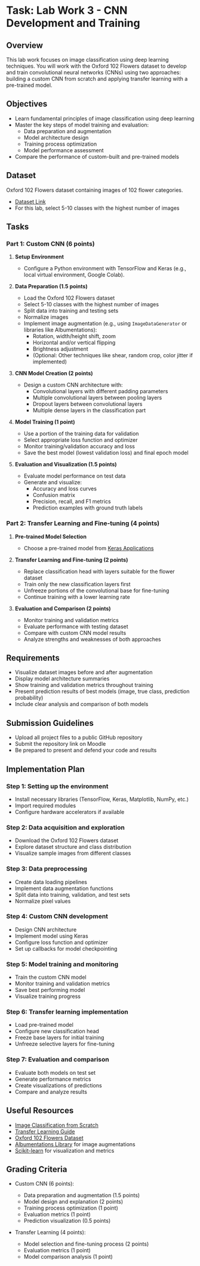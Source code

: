 # Task: Lab Work 3 - CNN Development and Training

## Overview
This lab work focuses on image classification using deep learning techniques. You will work with the Oxford 102 Flowers dataset to develop and train convolutional neural networks (CNNs) using two approaches: building a custom CNN from scratch and applying transfer learning with a pre-trained model.

## Objectives
- Learn fundamental principles of image classification using deep learning
- Master the key steps of model training and evaluation:
  - Data preparation and augmentation
  - Model architecture design
  - Training process optimization
  - Model performance assessment
- Compare the performance of custom-built and pre-trained models

## Dataset
Oxford 102 Flowers dataset containing images of 102 flower categories.
- [Dataset Link](https://www.robots.ox.ac.uk/~vgg/data/flowers/102/)
- For this lab, select 5-10 classes with the highest number of images

## Tasks

### Part 1: Custom CNN (6 points)

1. **Setup Environment**
   - Configure a Python environment with TensorFlow and Keras (e.g., local virtual environment, Google Colab).

2. **Data Preparation (1.5 points)**
   - Load the Oxford 102 Flowers dataset
   - Select 5-10 classes with the highest number of images
   - Split data into training and testing sets
   - Normalize images
   - Implement image augmentation (e.g., using `ImageDataGenerator` or libraries like Albumentations):
     - Rotation, width/height shift, zoom
     - Horizontal and/or vertical flipping
     - Brightness adjustment
     - (Optional: Other techniques like shear, random crop, color jitter if implemented)

3. **CNN Model Creation (2 points)**
   - Design a custom CNN architecture with:
     - Convolutional layers with different padding parameters
     - Multiple convolutional layers between pooling layers
     - Dropout layers between convolutional layers
     - Multiple dense layers in the classification part

4. **Model Training (1 point)**
   - Use a portion of the training data for validation
   - Select appropriate loss function and optimizer
   - Monitor training/validation accuracy and loss
   - Save the best model (lowest validation loss) and final epoch model

5. **Evaluation and Visualization (1.5 points)**
   - Evaluate model performance on test data
   - Generate and visualize:
     - Accuracy and loss curves
     - Confusion matrix
     - Precision, recall, and F1 metrics
     - Prediction examples with ground truth labels

### Part 2: Transfer Learning and Fine-tuning (4 points)

1. **Pre-trained Model Selection**
   - Choose a pre-trained model from [Keras Applications](https://keras.io/api/applications/)

2. **Transfer Learning and Fine-tuning (2 points)**
   - Replace classification head with layers suitable for the flower dataset
   - Train only the new classification layers first
   - Unfreeze portions of the convolutional base for fine-tuning
   - Continue training with a lower learning rate

3. **Evaluation and Comparison (2 points)**
   - Monitor training and validation metrics
   - Evaluate performance with testing dataset
   - Compare with custom CNN model results
   - Analyze strengths and weaknesses of both approaches

## Requirements
- Visualize dataset images before and after augmentation
- Display model architecture summaries
- Show training and validation metrics throughout training
- Present prediction results of best models (image, true class, prediction probability)
- Include clear analysis and comparison of both models

## Submission Guidelines
- Upload all project files to a public GitHub repository
- Submit the repository link on Moodle
- Be prepared to present and defend your code and results

## Implementation Plan

### Step 1: Setting up the environment
- Install necessary libraries (TensorFlow, Keras, Matplotlib, NumPy, etc.)
- Import required modules
- Configure hardware accelerators if available

### Step 2: Data acquisition and exploration
- Download the Oxford 102 Flowers dataset
- Explore dataset structure and class distribution
- Visualize sample images from different classes

### Step 3: Data preprocessing
- Create data loading pipelines
- Implement data augmentation functions
- Split data into training, validation, and test sets
- Normalize pixel values

### Step 4: Custom CNN development
- Design CNN architecture
- Implement model using Keras
- Configure loss function and optimizer
- Set up callbacks for model checkpointing

### Step 5: Model training and monitoring
- Train the custom CNN model
- Monitor training and validation metrics
- Save best performing model
- Visualize training progress

### Step 6: Transfer learning implementation
- Load pre-trained model
- Configure new classification head
- Freeze base layers for initial training
- Unfreeze selective layers for fine-tuning

### Step 7: Evaluation and comparison
- Evaluate both models on test set
- Generate performance metrics
- Create visualizations of predictions
- Compare and analyze results

## Useful Resources
- [Image Classification from Scratch](https://keras.io/examples/vision/image_classification_from_scratch/)
- [Transfer Learning Guide](https://keras.io/guides/transfer_learning/)
- [Oxford 102 Flowers Dataset](https://www.robots.ox.ac.uk/~vgg/data/flowers/102/)
- [Albumentations Library](https://albumentations.ai/) for image augmentations
- [Scikit-learn](https://scikit-learn.org/) for visualization and metrics

## Grading Criteria
- Custom CNN (6 points):
  - Data preparation and augmentation (1.5 points)
  - Model design and explanation (2 points)
  - Training process optimization (1 point)
  - Evaluation metrics (1 point)
  - Prediction visualization (0.5 points)

- Transfer Learning (4 points):
  - Model selection and fine-tuning process (2 points)
  - Evaluation metrics (1 point)
  - Model comparison analysis (1 point)
